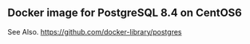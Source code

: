 Docker image for PostgreSQL 8.4 on CentOS6
-------------------------------------------

See Also. https://github.com/docker-library/postgres
